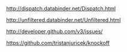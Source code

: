 http://dispatch.databinder.net/Dispatch.html

http://unfiltered.databinder.net/Unfiltered.html

http://developer.github.com/v3/issues/

https://github.com/tristanjuricek/knockoff